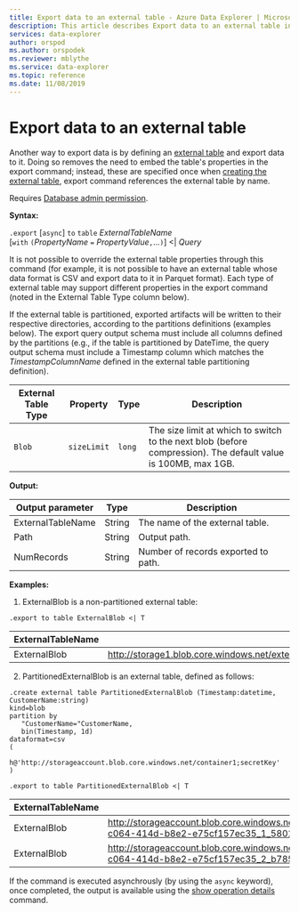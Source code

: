 ```yaml
---
title: Export data to an external table - Azure Data Explorer | Microsoft Docs
description: This article describes Export data to an external table in Azure Data Explorer.
services: data-explorer
author: orspod
ms.author: orspodek
ms.reviewer: mblythe
ms.service: data-explorer
ms.topic: reference
ms.date: 11/08/2019
---
```

# Export data to an external table

Another way to export data is by defining an [external table](../externaltables.md) and export data to it. Doing so removes the need to embed the table's properties in the export command; instead, these are specified once when [creating the external table](../externaltables.md#create-or-alter-external-table), export command references the external table by name. 

Requires [Database admin permission](../access-control/role-based-authorization.md).

**Syntax:**

`.export` [`async`] `to` `table` *ExternalTableName* <br>
[`with` `(`*PropertyName* `=` *PropertyValue*`,`...`)`] <| *Query*

It is not possible to override the external table properties through this command (for example, it is not possible to have an external table whose data format is CSV and export data to it in Parquet format). 
Each type of external table may support different properties in the export command (noted in the External Table Type column below). 

If the external table is partitioned, exported artifacts will be written to their respective directories, according to the partitions 
definitions (examples below). 
The export query output schema must include all columns defined by the partitions (e.g., if the table is partitioned by DateTime, 
the query output schema must include a Timestamp column which matches the *TimestampColumnName* defined in the external table partitioning definition).

|External Table Type|Property|Type|Description                                                                               
|--------------------|----------------|-------|---|
|`Blob`|`sizeLimit`|`long`|The size limit at which to switch to the next blob (before compression). The default value is 100MB, max 1GB.|

**Output:**

|Output parameter |Type |Description
|---|---|---
|ExternalTableName  |String |The name of the external table.
|Path|String|Output path.
|NumRecords|String| Number of records exported to path.

**Examples:**

1. ExternalBlob is a non-partitioned external table: 
```kusto
.export to table ExternalBlob <| T
```

|ExternalTableName|Path|NumRecords|
|---|---|---|
|ExternalBlob|http://storage1.blob.core.windows.net/externaltable1cont1/1_58017c550b384c0db0fea61a8661333e.csv|10|

2. PartitionedExternalBlob is an external table, defined as follows: 
```
.create external table PartitionedExternalBlob (Timestamp:datetime, CustomerName:string) 
kind=blob
partition by 
   "CustomerName="CustomerName,
   bin(Timestamp, 1d)
dataformat=csv
( 
   h@'http://storageaccount.blob.core.windows.net/container1;secretKey'
)
```
```
.export to table PartitionedExternalBlob <| T
```

|ExternalTableName|Path|NumRecords|
|---|---|---|
|ExternalBlob|http://storageaccount.blob.core.windows.net/container1/CustomerName=customer1/2019/01/01/fa36f35c-c064-414d-b8e2-e75cf157ec35_1_58017c550b384c0db0fea61a8661333e.csv|10|
|ExternalBlob|http://storageaccount.blob.core.windows.net/container1/CustomerName=customer2/2019/01/01/fa36f35c-c064-414d-b8e2-e75cf157ec35_2_b785beec2c004d93b7cd531208424dc9.csv|10|



If the command is executed asynchrously (by using the `async` keyword), once completed, the output is available using the [show operation details](../operations.md#show-operation-details) command.
